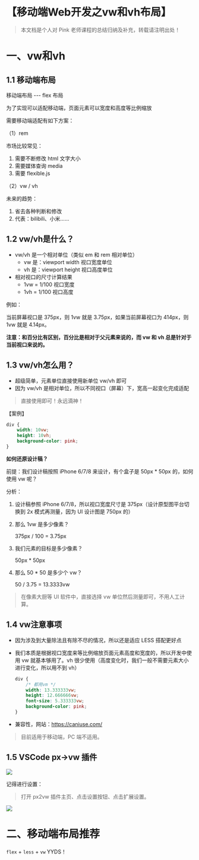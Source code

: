 # 【移动端Web开发之vw和vh布局】

> 本文档是个人对 Pink 老师课程的总结归纳及补充，转载请注明出处！ 

# 一、vw和vh

## 1.1 移动端布局

移动端布局 --- flex 布局

为了实现可以适配移动端，页面元素可以宽度和高度等比例缩放

需要移动端适配有如下方案：

（1）rem

市场比较常见：

1. 需要不断修改 html 文字大小
2. 需要媒体查询 media
3. 需要 flexible.js

（2）vw / vh

未来的趋势：

1. 省去各种判断和修改
2. 代表：bilibili、小米……

## 1.2 vw/vh是什么？

- vw/vh 是一个相对单位（类似 em 和 rem 相对单位）
  - vw 是：viewport width 视口宽度单位
  - vh 是：viewport height 视口高度单位
- 相对视口的尺寸计算结果
  - 1vw = 1/100 视口宽度
  - 1vh = 1/100 视口高度

例如：

当前屏幕视口是 375px，则 1vw 就是 3.75px，如果当前屏幕视口为 414px，则 1vw 就是 4.14px。

**注意：和百分比有区别，百分比是相对于父元素来说的，而 vw 和 vh 总是针对于当前视口来说的。**

## 1.3 vw/vh怎么用？

- 超级简单，元素单位直接使用新单位 vw/vh 即可
- 因为 vw/vh 是相对单位，所以不同视口（屏幕）下，宽高一起变化完成适配

> 直接使用即可！永远滴神！

【案例】

```css
div {
    width: 10vw;
    height: 10vh;
    background-color: pink;
}
```

 **如何还原设计稿？**

前提：我们设计稿按照 iPhone 6/7/8 来设计，有个盒子是 50px * 50px 的，如何使用 vw 呢？

分析：

1. 设计稿参照 iPhone 6/7/8，所以视口宽度尺寸是 375px（设计原型图平台切换到 2x 模式再测量，因为 UI 设计图是 750px 的）

2. 那么 1vw 是多少像素？

   375px / 100 = 3.75px

3. 我们元素的目标是多少像素？

   50px * 50px

4. 那么 50 * 50 是多少个 vw？

   50 / 3.75 = 13.3333vw

> 在像素大厨等 UI 软件中，直接选择 vw 单位然后测量即可，不用人工计算。

## 1.4 vw注意事项

- 因为涉及到大量除法且有除不尽的情况，所以还是适应 LESS 搭配更好点

- 我们本质是根据视口宽度来等比例缩放页面元素高度和宽度的，所以开发中使用 vw 就基本够用了。vh 很少使用（高度变化时，我们一般不需要元素大小进行变化，所以用不到 vh）

  ```css
  div {
      /* 都用vm */
      width: 13.333333vw;
      height: 12.666666vw;
      font-size: 5.333333vw;
      background-color: pink;
  }
  ```

- 兼容性，网站：https://caniuse.com/

> 目前适用于移动端，PC 端不适用。

## 1.5 VSCode px->vw 插件

![](https://img-blog.csdnimg.cn/direct/794c2f2637344416a0d8ed3133917c2a.png)

记得进行设置：

> 打开 px2vw 插件主页、点击设置按钮、点击扩展设置。

![](https://img-blog.csdnimg.cn/direct/5fc076189c52441a9045ca56846817d3.png)

# 二、移动端布局推荐

`flex` + `less` + `vw` YYDS！
